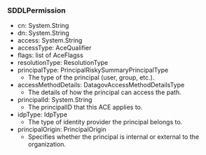 ### SDDLPermission
- cn: System.String
- dn: System.String
- access: System.String
- accessType: AceQualifier
- flags: list of AceFlagss
- resolutionType: ResolutionType
- principalType: PrincipalRiskySummaryPrincipalType
  - The type of the principal (user, group, etc.).
- accessMethodDetails: DatagovAccessMethodDetailsType
  - The details of how the principal can access the path.
- principalId: System.String
  - The principalID that this ACE applies to.
- idpType: IdpType
  - The type of identity provider the principal belongs to.
- principalOrigin: PrincipalOrigin
  - Specifies whether the principal is internal or external to the organization.
